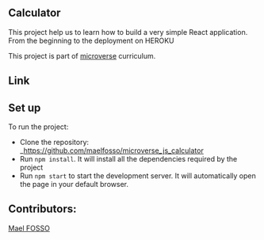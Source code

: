 ## Calculator
This project help us to learn how to build a very simple React application. From the beginning to the deployment on HEROKU

This project is part of [microverse](https://www.microverse.org/) curriculum.

## Link



## Set up

To run the project:

- Clone the repository: _https://github.com/maelfosso/microverse_js_calculator
- Run `npm install`. It will install all the dependencies required by the project
- Run `npm start` to start the development server. It will automatically open the page in your default browser.

## Contributors:
[Mael FOSSO](https://github.com/maelfosso)
